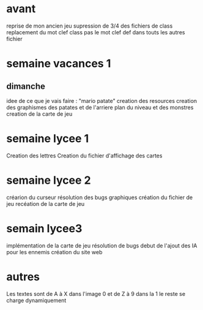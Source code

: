 # avant
reprise de mon ancien jeu
supression de 3/4 des fichiers de class
replacement du mot clef class pas le mot clef def dans touts les autres fichier


# semaine vacances 1
## dimanche
idee de ce que je vais faire : "mario patate"
creation des resources
creation des graphismes des patates et de l'arriere plan du niveau et des monstres
creation de la carte de jeu


# semaine lycee 1
Creation des lettres
Creation du fichier d'affichage des cartes

# semaine lycee 2
créarion du curseur
résolution des bugs graphiques
création du fichier de jeu
recéation de la carte de jeu

# semain lycee3 
implémentation de la carte de jeu
résolution de bugs
debut de l'ajout des IA pour les ennemis
création du site web



# autres
Les textes sont de A à X dans l'image 0 et de Z à 9 dans la 1
le reste se charge dynamiquement



